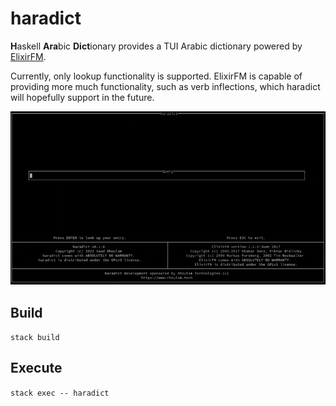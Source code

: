# haradict

**H**askell **Ara**bic **Dict**ionary provides a TUI Arabic dictionary powered by [ElixirFM](https://github.com/otakar-smrz/elixir-fm).

Currently, only lookup functionality is supported. ElixirFM is capable of providing more much functionality, such as verb inflections, which haradict will hopefully support in the future.

![](img/demo.gif)

## Build

`stack build`

## Execute

`stack exec -- haradict`
